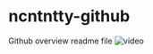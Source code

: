 # ncntntty-github
Github overview readme file
![video](https://user-images.githubusercontent.com/124896171/224576761-c85d1dae-cabc-4b79-83e6-2093cef339b5.gif)
